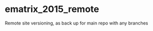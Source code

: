 ematrix_2015_remote
===================

Remote site versioning, as back up for main repo with any branches

